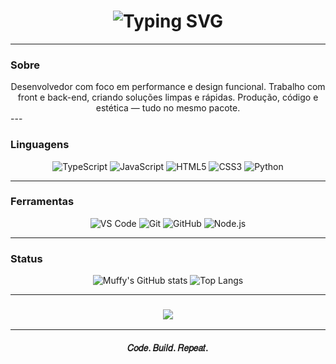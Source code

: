 <!-- README - Romantic Muffy -->

<h1 align="center">
  <img src="https://readme-typing-svg.demolab.com?font=JetBrains+Mono&weight=900&size=35&duration=2800&pause=1000&color=9B5DE5&center=true&vCenter=true&width=700&lines=Romantic+Muffy;Fullstack+Developer;Code+in+Motion" alt="Typing SVG" />
</h1>

---

### Sobre
<center>
Desenvolvedor com foco em performance e design funcional.  
Trabalho com front e back-end, criando soluções limpas e rápidas.  
Produção, código e estética — tudo no mesmo pacote.
</center>
---

### Linguagens
<div align="center">

![TypeScript](https://img.shields.io/badge/-TypeScript-2F74C0?style=for-the-badge&logo=typescript&logoColor=white)
![JavaScript](https://img.shields.io/badge/-JavaScript-F7DF1E?style=for-the-badge&logo=javascript&logoColor=black)
![HTML5](https://img.shields.io/badge/-HTML5-E34F26?style=for-the-badge&logo=html5&logoColor=white)
![CSS3](https://img.shields.io/badge/-CSS3-1572B6?style=for-the-badge&logo=css3)
![Python](https://img.shields.io/badge/-Python-3776AB?style=for-the-badge&logo=python&logoColor=yellow)

</div>

---

### Ferramentas
<div align="center">

![VS Code](https://img.shields.io/badge/-VS%20Code-9B5DE5?style=for-the-badge&logo=visualstudiocode&logoColor=white)
![Git](https://img.shields.io/badge/-Git-6A0DAD?style=for-the-badge&logo=git&logoColor=white)
![GitHub](https://img.shields.io/badge/-GitHub-2D2D2D?style=for-the-badge&logo=github)
![Node.js](https://img.shields.io/badge/-Node.js-3C873A?style=for-the-badge&logo=node.js&logoColor=white)

</div>

---

### Status
<div align="center">
  
![Muffy's GitHub stats](https://github-readme-stats.vercel.app/api?username=RomanticMuffy&show_icons=true&theme=tokyonight&hide_border=true&title_color=9B5DE5&icon_color=9B5DE5)
![Top Langs](https://github-readme-stats.vercel.app/api/top-langs/?username=RomanticMuffy&layout=compact&theme=tokyonight&hide_border=true&title_color=9B5DE5)

</div>

---

<h3 align="center">
  <a href="https://github.com/RomanticMuffy">
    <img src="https://img.shields.io/badge/Ver%20Projetos-9B5DE5?style=for-the-badge&logo=github&logoColor=white" />
  </a>
</h3>

---

<h4 align="center">
  𝐶𝑜𝑑𝑒. 𝐵𝑢𝑖𝑙𝑑. 𝑅𝑒𝑝𝑒𝑎𝑡.
</h4>
